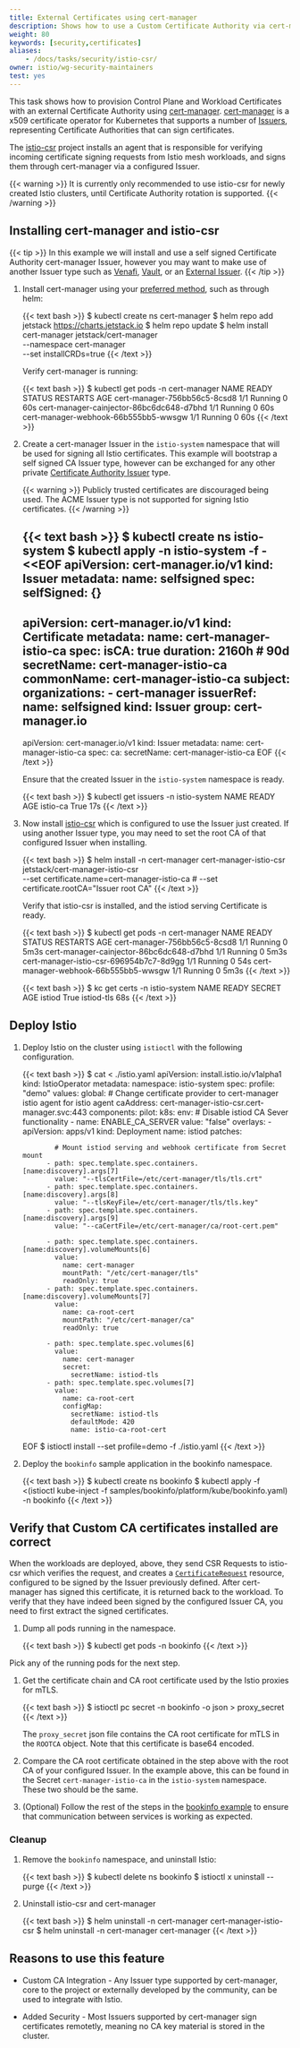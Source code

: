 ```yaml
---
title: External Certificates using cert-manager
description: Shows how to use a Custom Certificate Authority via cert-manager to provision Istio workload certificates.
weight: 80
keywords: [security,certificates]
aliases:
    - /docs/tasks/security/istio-csr/
owner: istio/wg-security-maintainers
test: yes
---
```


This task shows how to provision Control Plane and Workload Certificates with an
external Certificate Authority using [cert-manager](https://cert-manager.io).
[cert-manager](https://cert-manager.io) is a x509 certificate operator for
Kubernetes that supports a number of
[Issuers](https://cert-manager.io/docs/configuration/), representing Certificate
Authorities that can sign certificates.

The [istio-csr](https://github.com/cert-manager/istio-csr) project installs an
agent that is responsible for verifying incoming certificate signing requests
from Istio mesh workloads, and signs them through cert-manager via a configured
Issuer.


{{< warning >}}
It is currently only recommended to use istio-csr for newly created Istio
clusters, until Certificate Authority rotation is supported.
{{< /warning >}}


## Installing cert-manager and istio-csr


{{< tip >}}
In this example we will install and use a self signed Certificate Authority
cert-manager Issuer, however you may want to make use of another Issuer type
such as [Venafi](https://cert-manager.io/docs/configuration/venafi/),
[Vault](https://cert-manager.io/docs/configuration/vault/), or an [External
Issuer](https://cert-manager.io/docs/configuration/external/).
{{< /tip >}}

1.  Install cert-manager using your [preferred
    method](https://cert-manager.io/docs/installation/kubernetes/), such as
    through helm:

    {{< text bash >}}
    $ kubectl create ns cert-manager
    $ helm repo add jetstack https://charts.jetstack.io
    $ helm repo update
    $ helm install \
     cert-manager jetstack/cert-manager \
     --namespace cert-manager \
     --set installCRDs=true
    {{< /text >}}

    Verify cert-manager is running:

    {{< text bash >}}
    $ kubectl get pods -n cert-manager
    NAME                                       READY   STATUS    RESTARTS   AGE
    cert-manager-756bb56c5-8csd8               1/1     Running   0          60s
    cert-manager-cainjector-86bc6dc648-d7bhd   1/1     Running   0          60s
    cert-manager-webhook-66b555bb5-wwsgw       1/1     Running   0          60s
    {{< /text >}}

1.  Create a cert-manager Issuer in the `istio-system` namespace that will be
    used for signing all Istio certificates. This example will bootstrap a self
    signed CA Issuer type, however can be exchanged for any other private
    [Certificate Authority Issuer](https://cert-manager.io/docs/configuration/)
    type.


    {{< warning >}}
    Publicly trusted certificates are discouraged being used. The ACME
    Issuer type is not supported for signing Istio certificates.
    {{< /warning >}}


    {{< text bash >}}
    $ kubectl create ns istio-system
    $ kubectl apply -n istio-system -f - <<EOF
    apiVersion: cert-manager.io/v1
    kind: Issuer
    metadata:
      name: selfsigned
    spec:
      selfSigned: {}
    ---
    apiVersion: cert-manager.io/v1
    kind: Certificate
    metadata:
      name: cert-manager-istio-ca
    spec:
      isCA: true
      duration: 2160h # 90d
      secretName: cert-manager-istio-ca
      commonName: cert-manager-istio-ca
      subject:
        organizations:
        - cert-manager
      issuerRef:
        name: selfsigned
        kind: Issuer
        group: cert-manager.io
    ---
    apiVersion: cert-manager.io/v1
    kind: Issuer
    metadata:
      name: cert-manager-istio-ca
    spec:
      ca:
        secretName: cert-manager-istio-ca
    EOF
    {{< /text >}}

    Ensure that the created Issuer in the `istio-system` namespace is ready.

    {{< text bash >}}
    $ kubectl get issuers -n istio-system
    NAME         READY   AGE
    istio-ca     True    17s
    {{< /text >}}

1.  Now install [istio-csr](https://github.com/cert-manager/istio-csr) which is
    configured to use the Issuer just created. If using another Issuer type, you
    may need to set the root CA of that configured Issuer when installing.

    {{< text bash >}}
    $ helm install -n cert-manager cert-manager-istio-csr jetstack/cert-manager-istio-csr \
    --set certificate.name=cert-manager-istio-ca # --set certificate.rootCA="Issuer root CA"
    {{< /text >}}

    Verify that istio-csr is installed, and the istiod serving Certificate is ready.

    {{< text bash >}}
    $ kubectl get pods -n cert-manager
    NAME                                       READY   STATUS    RESTARTS   AGE
    cert-manager-756bb56c5-8csd8               1/1     Running   0          5m3s
    cert-manager-cainjector-86bc6dc648-d7bhd   1/1     Running   0          5m3s
    cert-manager-istio-csr-696954b7c7-8d9gg    1/1     Running   0          54s
    cert-manager-webhook-66b555bb5-wwsgw       1/1     Running   0          5m3s
    {{< /text >}}

    {{< text bash >}}
    $ kc get certs -n istio-system
    NAME                    READY   SECRET                  AGE
    istiod                  True    istiod-tls              68s
    {{< /text >}}


## Deploy Istio

1.  Deploy Istio on the cluster using `istioctl` with the following
    configuration.

    {{< text bash >}}
    $ cat <<EOF > ./istio.yaml
    apiVersion: install.istio.io/v1alpha1
    kind: IstioOperator
    metadata:
      namespace: istio-system
    spec:
      profile: "demo"
      values:
        global:
          # Change certificate provider to cert-manager istio agent for istio agent
          caAddress: cert-manager-istio-csr.cert-manager.svc:443
      components:
        pilot:
          k8s:
            env:
              # Disable istiod CA Sever functionality
            - name: ENABLE_CA_SERVER
              value: "false"
            overlays:
            - apiVersion: apps/v1
              kind: Deployment
              name: istiod
              patches:

                # Mount istiod serving and webhook certificate from Secret mount
              - path: spec.template.spec.containers.[name:discovery].args[7]
                value: "--tlsCertFile=/etc/cert-manager/tls/tls.crt"
              - path: spec.template.spec.containers.[name:discovery].args[8]
                value: "--tlsKeyFile=/etc/cert-manager/tls/tls.key"
              - path: spec.template.spec.containers.[name:discovery].args[9]
                value: "--caCertFile=/etc/cert-manager/ca/root-cert.pem"

              - path: spec.template.spec.containers.[name:discovery].volumeMounts[6]
                value:
                  name: cert-manager
                  mountPath: "/etc/cert-manager/tls"
                  readOnly: true
              - path: spec.template.spec.containers.[name:discovery].volumeMounts[7]
                value:
                  name: ca-root-cert
                  mountPath: "/etc/cert-manager/ca"
                  readOnly: true

              - path: spec.template.spec.volumes[6]
                value:
                  name: cert-manager
                  secret:
                    secretName: istiod-tls
              - path: spec.template.spec.volumes[7]
                value:
                  name: ca-root-cert
                  configMap:
                    secretName: istiod-tls
                    defaultMode: 420
                    name: istio-ca-root-cert
    EOF
    $ istioctl install --set profile=demo -f ./istio.yaml
    {{< /text >}}


1. Deploy the `bookinfo` sample application in the bookinfo namespace.

    {{< text bash >}}
    $ kubectl create ns bookinfo
    $ kubectl apply -f <(istioctl kube-inject -f samples/bookinfo/platform/kube/bookinfo.yaml) -n bookinfo
    {{< /text >}}

## Verify that Custom CA certificates installed are correct

When the workloads are deployed, above, they send CSR Requests to istio-csr
which verifies the request, and creates a
[`CertificateRequest`](https://cert-manager.io/docs/concepts/certificaterequest/)
resource, configured to be signed by the Issuer previously defined. After
cert-manager has signed this certificate, it is returned back to the workload.
To verify that they have indeed been signed by the configured Issuer CA, you
need to first extract the signed certificates.

1.  Dump all pods running in the namespace.

    {{< text bash >}}
    $ kubectl get pods -n bookinfo
    {{< /text >}}

   Pick any of the running pods for the next step.

1.  Get the certificate chain and CA root certificate used by the Istio proxies
    for mTLS.

    {{< text bash >}}
    $ istioctl pc secret -n bookinfo <pod-name> -o json > proxy_secret
    {{< /text >}}

    The `proxy_secret` json file contains the CA root certificate for mTLS in the
    `ROOTCA` object. Note that this certificate is base64 encoded.

1.  Compare the CA root certificate obtained in the step above with the root CA
    of your configured Issuer. In the example above, this can be found in the
    Secret `cert-manager-istio-ca` in the `istio-system` namespace. These two
    should be the same.

1.  (Optional) Follow the rest of the steps in the [bookinfo
    example](/docs/examples/bookinfo/) to ensure that communication between
    services is working as expected.

### Cleanup

1. Remove the `bookinfo` namespace, and uninstall Istio:

    {{< text bash >}}
    $ kubectl delete ns bookinfo
    $ istioctl x uninstall --purge
    {{< /text >}}

1. Uninstall istio-csr and cert-manager

    {{< text bash >}}
    $ helm uninstall -n cert-manager cert-manager-istio-csr
    $ helm uninstall -n cert-manager cert-manager
    {{< /text >}}

## Reasons to use this feature

* Custom CA Integration - Any Issuer type supported by cert-manager, core to
the project or externally developed by the community, can be used to integrate
with Istio.

* Added Security - Most Issuers supported by cert-manager sign certificates
remotetly, meaning no CA key material is stored in the cluster.
